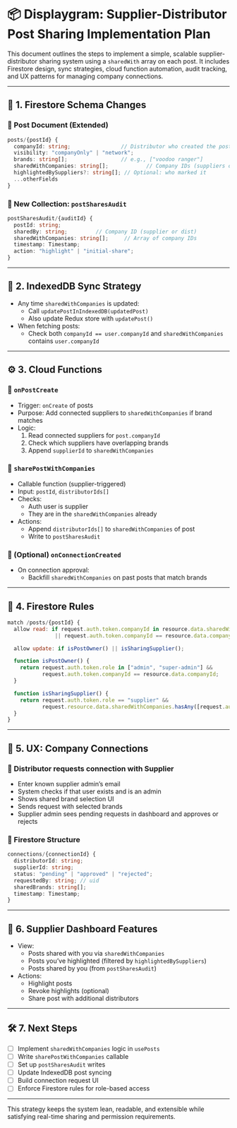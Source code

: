 # 📦 Displaygram: Supplier-Distributor Post Sharing Implementation Plan

This document outlines the steps to implement a simple, scalable supplier-distributor sharing system using a `sharedWith` array on each post. It includes Firestore design, sync strategies, cloud function automation, audit tracking, and UX patterns for managing company connections.

---

## 🧱 1. Firestore Schema Changes

### 📝 Post Document (Extended)
```ts
posts/{postId} {
  companyId: string;                // Distributor who created the post
  visibility: "companyOnly" | "network";
  brands: string[];                 // e.g., ["voodoo ranger"]
  sharedWithCompanies: string[];            // Company IDs (suppliers or distributors)
  highlightedBySuppliers?: string[]; // Optional: who marked it
  ...otherFields
}
```

### 📘 New Collection: `postSharesAudit`
```ts
postSharesAudit/{auditId} {
  postId: string;
  sharedBy: string;         // Company ID (supplier or dist)
  sharedWithCompanies: string[];     // Array of company IDs
  timestamp: Timestamp;
  action: "highlight" | "initial-share";
}
```

---

## 🔁 2. IndexedDB Sync Strategy

- Any time `sharedWithCompanies` is updated:
  - Call `updatePostInIndexedDB(updatedPost)`
  - Also update Redux store with `updatePost()`
- When fetching posts:
  - Check both `companyId == user.companyId` and `sharedWithCompanies` contains `user.companyId`

---

## ⚙️ 3. Cloud Functions

### 🔹 `onPostCreate`
- Trigger: `onCreate` of posts
- Purpose: Add connected suppliers to `sharedWithCompanies` if brand matches
- Logic:
  1. Read connected suppliers for `post.companyId`
  2. Check which suppliers have overlapping brands
  3. Append `supplierId` to `sharedWithCompanies`

### 🔹 `sharePostWithCompanies`
- Callable function (supplier-triggered)
- Input: `postId`, `distributorIds[]`
- Checks:
  - Auth user is supplier
  - They are in the `sharedWithCompanies` already
- Actions:
  - Append `distributorIds[]` to `sharedWithCompanies` of post
  - Write to `postSharesAudit`

### 🔹 (Optional) `onConnectionCreated`
- On connection approval:
  - Backfill `sharedWithCompanies` on past posts that match brands

---

## 🔐 4. Firestore Rules
```js
match /posts/{postId} {
  allow read: if request.auth.token.companyId in resource.data.sharedWithCompanies
               || request.auth.token.companyId == resource.data.companyId;

  allow update: if isPostOwner() || isSharingSupplier();

  function isPostOwner() {
    return request.auth.token.role in ["admin", "super-admin"] &&
           request.auth.token.companyId == resource.data.companyId;
  }

  function isSharingSupplier() {
    return request.auth.token.role == "supplier" &&
           request.resource.data.sharedWithCompanies.hasAny([request.auth.token.companyId]);
  }
}
```

---

## 👥 5. UX: Company Connections

### 🔸 Distributor requests connection with Supplier
- Enter known supplier admin’s email
- System checks if that user exists and is an admin
- Shows shared brand selection UI
- Sends request with selected brands
- Supplier admin sees pending requests in dashboard and approves or rejects

### 🔸 Firestore Structure
```ts
connections/{connectionId} {
  distributorId: string;
  supplierId: string;
  status: "pending" | "approved" | "rejected";
  requestedBy: string; // uid
  sharedBrands: string[];
  timestamp: Timestamp;
}
```

---

## 🧠 6. Supplier Dashboard Features
- View:
  - Posts shared with you via `sharedWithCompanies`
  - Posts you’ve highlighted (filtered by `highlightedBySuppliers`)
  - Posts shared by you (from `postSharesAudit`)
- Actions:
  - Highlight posts
  - Revoke highlights (optional)
  - Share post with additional distributors

---

## 🛠 7. Next Steps
- [ ] Implement `sharedWithCompanies` logic in `usePosts`
- [ ] Write `sharePostWithCompanies` callable
- [ ] Set up `postSharesAudit` writes
- [ ] Update IndexedDB post syncing
- [ ] Build connection request UI
- [ ] Enforce Firestore rules for role-based access

---

This strategy keeps the system lean, readable, and extensible while satisfying real-time sharing and permission requirements.


